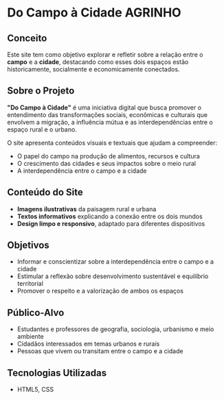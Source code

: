 # Do Campo à Cidade AGRINHO

## Conceito

Este site tem como objetivo explorar e refletir sobre a relação entre o **campo** e a **cidade**, destacando como esses dois espaços estão historicamente, socialmente e economicamente conectados.

## Sobre o Projeto

**"Do Campo à Cidade"** é uma iniciativa digital que busca promover o entendimento das transformações sociais, econômicas e culturais que envolvem a migração, a influência mútua e as interdependências entre o espaço rural e o urbano.

O site apresenta conteúdos visuais e textuais que ajudam a compreender:

- O papel do campo na produção de alimentos, recursos e cultura
- O crescimento das cidades e seus impactos sobre o meio rural
- A interdependência entre o campo e a cidade

## Conteúdo do Site

- **Imagens ilustrativas** da paisagem rural e urbana
- **Textos informativos** explicando a conexão entre os dois mundos
- **Design limpo e responsivo**, adaptado para diferentes dispositivos

## Objetivos

- Informar e conscientizar sobre a interdependência entre o campo e a cidade
- Estimular a reflexão sobre desenvolvimento sustentável e equilíbrio territorial
- Promover o respeito e a valorização de ambos os espaços

## Público-Alvo

- Estudantes e professores de geografia, sociologia, urbanismo e meio ambiente
- Cidadãos interessados em temas urbanos e rurais
- Pessoas que vivem ou transitam entre o campo e a cidade

## Tecnologias Utilizadas

- HTML5, CSS

